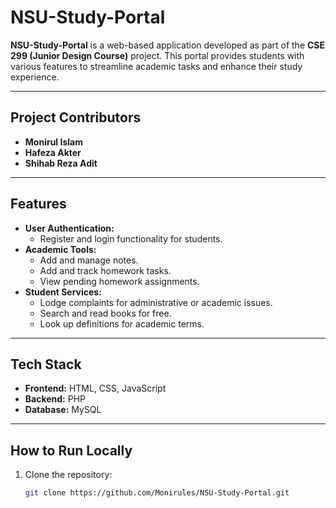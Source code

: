 # NSU-Study-Portal

**NSU-Study-Portal** is a web-based application developed as part of the **CSE 299 (Junior Design Course)** project. This portal provides students with various features to streamline academic tasks and enhance their study experience.

---

## Project Contributors
- **Monirul Islam**
- **Hafeza Akter**  
- **Shihab Reza Adit**  

---

## Features
- **User Authentication:**  
  - Register and login functionality for students.  
- **Academic Tools:**  
  - Add and manage notes.  
  - Add and track homework tasks.  
  - View pending homework assignments.  
- **Student Services:**  
  - Lodge complaints for administrative or academic issues.  
  - Search and read books for free.  
  - Look up definitions for academic terms.  

---

## Tech Stack
- **Frontend:** HTML, CSS, JavaScript  
- **Backend:** PHP  
- **Database:** MySQL  

---

## How to Run Locally
1. Clone the repository:  
   ```bash
   git clone https://github.com/Monirules/NSU-Study-Portal.git

